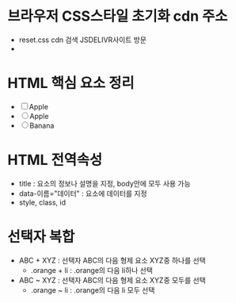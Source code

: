 # 브라우저 CSS스타일 초기화 cdn 주소
- reset.css cdn 검색 JSDELIVR사이트 방문
- <link rel="stylesheet" href="https://cdn.jsdelivr.net/npm/reset-css@5.0.1/reset.min.css">

# HTML 핵심 요소 정리
- <lable><input type="checkbox" />Apple</lable>
- <lable><input type="radio" name="fruits" />Apple</lable>
- <lable><input type="radio" name="fruits" />Banana</lable>

# HTML 전역속성
- title : 요소의 정보나 설명을 지정, body안에 모두 사용 가능
- data-이름="데이터" : 요소에 데이터를 지정
- style, class, id

# 선택자 복합
- ABC + XYZ : 선택자 ABC의 다음 형제 요소 XYZ중 하나를 선택
  - .orange + li : .orange의 다음 li하나 선택
- ABC ~ XYZ : 선택자 ABC의 다음 형제 요소 XYZ중 모두를 선택
  - .orange ~ li : .orange의 다음 li 모두 선택